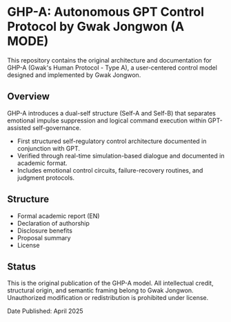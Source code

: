 # GHP-A: Autonomous GPT Control Protocol by Gwak Jongwon (A MODE)

This repository contains the original architecture and documentation for GHP-A (Gwak's Human Protocol - Type A), a user-centered control model designed and implemented by Gwak Jongwon.

## Overview
GHP-A introduces a dual-self structure (Self-A and Self-B) that separates emotional impulse suppression and logical command execution within GPT-assisted self-governance.

- First structured self-regulatory control architecture documented in conjunction with GPT.
- Verified through real-time simulation-based dialogue and documented in academic format.
- Includes emotional control circuits, failure-recovery routines, and judgment protocols.

## Structure
- Formal academic report (EN)
- Declaration of authorship
- Disclosure benefits
- Proposal summary
- License

## Status
This is the original publication of the GHP-A model. All intellectual credit, structural origin, and semantic framing belong to Gwak Jongwon. Unauthorized modification or redistribution is prohibited under license.

Date Published: April 2025
